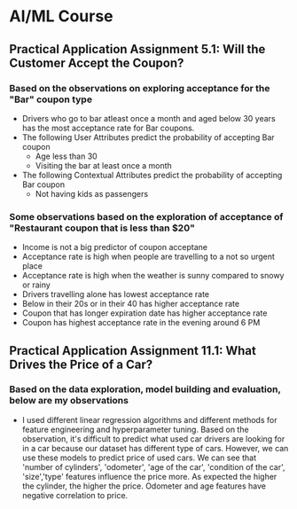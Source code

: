 # AI/ML Course
## Practical Application Assignment 5.1: Will the Customer Accept the Coupon?
### Based on the observations on exploring acceptance for the "Bar" coupon type
- Drivers who go to bar atleast once a month and aged below 30 years has the most acceptance rate for Bar coupons.
- The following User Attributes predict the probability of accepting Bar coupon
    - Age less than 30
    - Visiting the bar at least once a month
- The following Contextual Attributes predict the probability of accepting Bar coupon
    - Not having kids as passengers

### Some observations based on the exploration of acceptance of "Restaurant coupon that is less than $20"
- Income is not a big predictor of coupon acceptane
- Acceptance rate is high when people are travelling to a not so urgent place
- Acceptance rate is high when the weather is sunny compared to snowy or rainy
- Drivers travelling alone has lowest acceptance rate
- Below in their 20s or in their 40 has higher acceptance rate
- Coupon that has longer expiration date has higher acceptance rate
- Coupon has highest acceptance rate in the evening around 6 PM

## Practical Application Assignment 11.1: What Drives the Price of a Car?
### Based on the data exploration, model building and evaluation, below are my observations
- I used different linear regression algorithms and different methods for feature engineering and hyperparameter tuning. Based on the observation, it's difficult to predict what used car drivers are looking for in a car because our dataset has different type of cars. However, we can use these models to predict price of used cars. We can see that 'number of cylinders', 'odometer', 'age of the car', 'condition of the car', 'size','type' features influence the price more. As expected the higher the cylinder, the higher the price. Odometer and age features have negative correlation to price.

